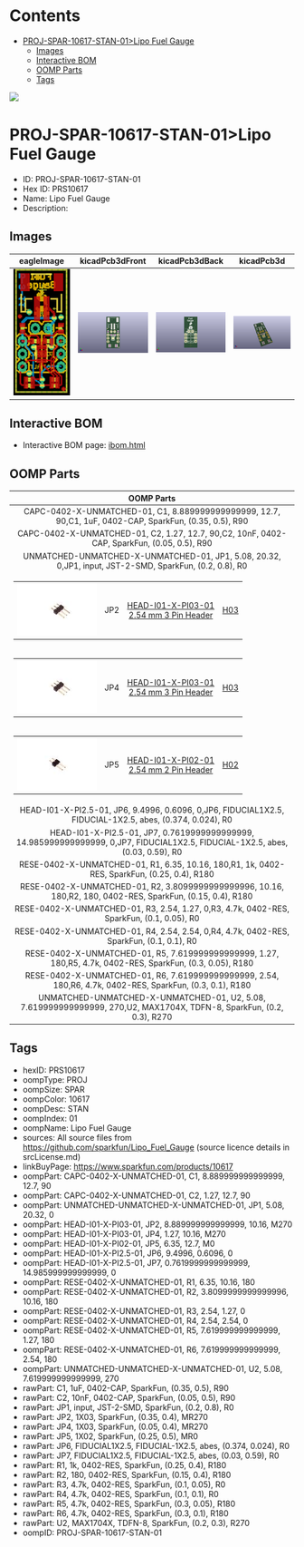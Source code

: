 



Contents
========

* [PROJ-SPAR-10617-STAN-01>Lipo Fuel Gauge](#proj-spar-10617-stan-01lipo-fuel-gauge)
	* [Images](#images)
	* [Interactive BOM](#interactive-bom)
	* [OOMP Parts](#oomp-parts)
	* [Tags](#tags)
  
![][im]
# PROJ-SPAR-10617-STAN-01>Lipo Fuel Gauge

- ID: PROJ-SPAR-10617-STAN-01
- Hex ID: PRS10617
- Name: Lipo Fuel Gauge
- Description: 

## Images
  
  

|eagleImage|kicadPcb3dFront|kicadPcb3dBack|kicadPcb3d|
| :---: | :---: | :---: | :---: |
|[![eagleImage](eagleImage_140.png)](eagleImage_600.png)|[![kicadPcb3dFront](kicadPcb3dFront_140.png)](kicadPcb3dFront_600.png)|[![kicadPcb3dBack](kicadPcb3dBack_140.png)](kicadPcb3dBack_600.png)|[![kicadPcb3d](kicadPcb3d_140.png)](kicadPcb3d_600.png)|

## Interactive BOM

- Interactive BOM page: [ibom.html](kicad/bom/ibom.html)

## OOMP Parts
  

|OOMP Parts|
| :---: |
|CAPC-0402-X-UNMATCHED-01, C1, 8.889999999999999, 12.7, 90,C1, 1uF, 0402-CAP, SparkFun, (0.35, 0.5), R90|
|CAPC-0402-X-UNMATCHED-01, C2, 1.27, 12.7, 90,C2, 10nF, 0402-CAP, SparkFun, (0.05, 0.5), R90|
|UNMATCHED-UNMATCHED-X-UNMATCHED-01, JP1, 5.08, 20.32, 0,JP1, input, JST-2-SMD, SparkFun, (0.2, 0.8), R0|
|<table><tr><td>![HEAD-I01-X-PI03-01](https://raw.githubusercontent.com/oomlout/oomlout_OOMP_parts/main/HEAD-I01-X-PI03-01/image_140.jpg)</td><td> JP2</td><td>[HEAD-I01-X-PI03-01<br>2.54 mm 3 Pin Header](https://github.com/oomlout/oomlout_OOMP_parts/tree/main/HEAD-I01-X-PI03-01/)</td><td>[H03](https://github.com/oomlout/oomlout_OOMP_parts/tree/main/HEAD-I01-X-PI03-01/)</td></tr></table>|
|<table><tr><td>![HEAD-I01-X-PI03-01](https://raw.githubusercontent.com/oomlout/oomlout_OOMP_parts/main/HEAD-I01-X-PI03-01/image_140.jpg)</td><td> JP4</td><td>[HEAD-I01-X-PI03-01<br>2.54 mm 3 Pin Header](https://github.com/oomlout/oomlout_OOMP_parts/tree/main/HEAD-I01-X-PI03-01/)</td><td>[H03](https://github.com/oomlout/oomlout_OOMP_parts/tree/main/HEAD-I01-X-PI03-01/)</td></tr></table>|
|<table><tr><td>![HEAD-I01-X-PI02-01](https://raw.githubusercontent.com/oomlout/oomlout_OOMP_parts/main/HEAD-I01-X-PI02-01/image_140.jpg)</td><td> JP5</td><td>[HEAD-I01-X-PI02-01<br>2.54 mm 2 Pin Header](https://github.com/oomlout/oomlout_OOMP_parts/tree/main/HEAD-I01-X-PI02-01/)</td><td>[H02](https://github.com/oomlout/oomlout_OOMP_parts/tree/main/HEAD-I01-X-PI02-01/)</td></tr></table>|
|HEAD-I01-X-PI2.5-01, JP6, 9.4996, 0.6096, 0,JP6, FIDUCIAL1X2.5, FIDUCIAL-1X2.5, abes, (0.374, 0.024), R0|
|HEAD-I01-X-PI2.5-01, JP7, 0.7619999999999999, 14.985999999999999, 0,JP7, FIDUCIAL1X2.5, FIDUCIAL-1X2.5, abes, (0.03, 0.59), R0|
|RESE-0402-X-UNMATCHED-01, R1, 6.35, 10.16, 180,R1, 1k, 0402-RES, SparkFun, (0.25, 0.4), R180|
|RESE-0402-X-UNMATCHED-01, R2, 3.8099999999999996, 10.16, 180,R2, 180, 0402-RES, SparkFun, (0.15, 0.4), R180|
|RESE-0402-X-UNMATCHED-01, R3, 2.54, 1.27, 0,R3, 4.7k, 0402-RES, SparkFun, (0.1, 0.05), R0|
|RESE-0402-X-UNMATCHED-01, R4, 2.54, 2.54, 0,R4, 4.7k, 0402-RES, SparkFun, (0.1, 0.1), R0|
|RESE-0402-X-UNMATCHED-01, R5, 7.619999999999999, 1.27, 180,R5, 4.7k, 0402-RES, SparkFun, (0.3, 0.05), R180|
|RESE-0402-X-UNMATCHED-01, R6, 7.619999999999999, 2.54, 180,R6, 4.7k, 0402-RES, SparkFun, (0.3, 0.1), R180|
|UNMATCHED-UNMATCHED-X-UNMATCHED-01, U2, 5.08, 7.619999999999999, 270,U2, MAX1704X, TDFN-8, SparkFun, (0.2, 0.3), R270|

## Tags

- hexID: PRS10617
- oompType: PROJ
- oompSize: SPAR
- oompColor: 10617
- oompDesc: STAN
- oompIndex: 01
- oompName: Lipo Fuel Gauge
- sources: All source files from https://github.com/sparkfun/Lipo_Fuel_Gauge (source licence details in srcLicense.md)
- linkBuyPage: https://www.sparkfun.com/products/10617
- oompPart: CAPC-0402-X-UNMATCHED-01, C1, 8.889999999999999, 12.7, 90
- oompPart: CAPC-0402-X-UNMATCHED-01, C2, 1.27, 12.7, 90
- oompPart: UNMATCHED-UNMATCHED-X-UNMATCHED-01, JP1, 5.08, 20.32, 0
- oompPart: HEAD-I01-X-PI03-01, JP2, 8.889999999999999, 10.16, M270
- oompPart: HEAD-I01-X-PI03-01, JP4, 1.27, 10.16, M270
- oompPart: HEAD-I01-X-PI02-01, JP5, 6.35, 12.7, M0
- oompPart: HEAD-I01-X-PI2.5-01, JP6, 9.4996, 0.6096, 0
- oompPart: HEAD-I01-X-PI2.5-01, JP7, 0.7619999999999999, 14.985999999999999, 0
- oompPart: RESE-0402-X-UNMATCHED-01, R1, 6.35, 10.16, 180
- oompPart: RESE-0402-X-UNMATCHED-01, R2, 3.8099999999999996, 10.16, 180
- oompPart: RESE-0402-X-UNMATCHED-01, R3, 2.54, 1.27, 0
- oompPart: RESE-0402-X-UNMATCHED-01, R4, 2.54, 2.54, 0
- oompPart: RESE-0402-X-UNMATCHED-01, R5, 7.619999999999999, 1.27, 180
- oompPart: RESE-0402-X-UNMATCHED-01, R6, 7.619999999999999, 2.54, 180
- oompPart: UNMATCHED-UNMATCHED-X-UNMATCHED-01, U2, 5.08, 7.619999999999999, 270
- rawPart: C1, 1uF, 0402-CAP, SparkFun, (0.35, 0.5), R90
- rawPart: C2, 10nF, 0402-CAP, SparkFun, (0.05, 0.5), R90
- rawPart: JP1, input, JST-2-SMD, SparkFun, (0.2, 0.8), R0
- rawPart: JP2, 1X03, SparkFun, (0.35, 0.4), MR270
- rawPart: JP4, 1X03, SparkFun, (0.05, 0.4), MR270
- rawPart: JP5, 1X02, SparkFun, (0.25, 0.5), MR0
- rawPart: JP6, FIDUCIAL1X2.5, FIDUCIAL-1X2.5, abes, (0.374, 0.024), R0
- rawPart: JP7, FIDUCIAL1X2.5, FIDUCIAL-1X2.5, abes, (0.03, 0.59), R0
- rawPart: R1, 1k, 0402-RES, SparkFun, (0.25, 0.4), R180
- rawPart: R2, 180, 0402-RES, SparkFun, (0.15, 0.4), R180
- rawPart: R3, 4.7k, 0402-RES, SparkFun, (0.1, 0.05), R0
- rawPart: R4, 4.7k, 0402-RES, SparkFun, (0.1, 0.1), R0
- rawPart: R5, 4.7k, 0402-RES, SparkFun, (0.3, 0.05), R180
- rawPart: R6, 4.7k, 0402-RES, SparkFun, (0.3, 0.1), R180
- rawPart: U2, MAX1704X, TDFN-8, SparkFun, (0.2, 0.3), R270
- oompID: PROJ-SPAR-10617-STAN-01



[im]: kicadPcb3d_450.png
